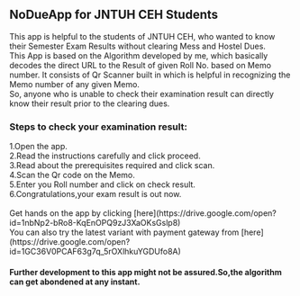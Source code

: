 <h2>NoDueApp for JNTUH CEH Students</h2>
This app is helpful to the students of JNTUH CEH, who wanted to know their Semester Exam Results without clearing Mess and Hostel Dues.<br>
This App is based on the Algorithm developed by me, which basically decodes the direct URL to the Result of given Roll No. based on Memo number.
It consists of Qr Scanner built in which is helpful in recognizing the Memo number of any given Memo.
<br>
So, anyone who is unable to check their examination result can directly know their result prior to the clearing dues.


<h3>Steps to check your examination result:</h3>
1.Open the app.<br>
2.Read the instructions carefully and click proceed.<br>
3.Read about the prerequisites required and click scan.<br>
4.Scan the Qr code on the Memo.<br>
5.Enter you Roll number and click on check result.<br>
6.Congratulations,your exam result is out now.<br>
<br>
Get hands on the app by clicking [here](https://drive.google.com/open?id=1nbNp2-bRo8-KqEnOPQ9zJ3XaOKsGslp8)
<br>
You can also try the latest variant with payment gateway from [here](https://drive.google.com/open?id=1GC36V0PCAF63g7q_5rOXlhkuYGDUfo8A)
<br>

<h4>Further development to this app might not be assured.So,the algorithm can get abondened at any instant.</h4>

